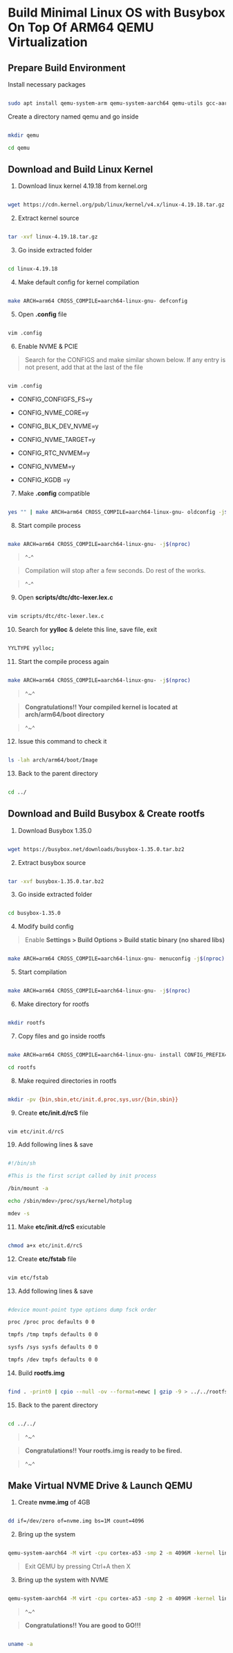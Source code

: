 # Build Minimal Linux OS with Busybox On Top Of ARM64 QEMU Virtualization

  

## Prepare Build Environment

  

Install necessary packages

  

````bash

sudo apt install qemu-system-arm qemu-system-aarch64 qemu-utils gcc-aarch64-linux-gnu build-essential lzop bison libncurses-dev git make gcc fakeroot ncurses-dev xz-utils libssl-dev bc flex libelf-dev

````

  



  

Create a directory named qemu and go inside

````bash

mkdir qemu

cd qemu

````

  
  

## Download and Build Linux Kernel

  

1. Download linux kernel 4.19.18 from kernel.org

  

````bash

wget https://cdn.kernel.org/pub/linux/kernel/v4.x/linux-4.19.18.tar.gz

````

  

2. Extract kernel source

  

````bash

tar -xvf linux-4.19.18.tar.gz

````

  

3. Go inside extracted folder

  

````bash

cd linux-4.19.18

````

  

4. Make default config for kernel compilation

  

````bash

make ARCH=arm64 CROSS_COMPILE=aarch64-linux-gnu- defconfig

````

  

5. Open **.config** file

  

````bash

vim .config

````

  

6. Enable NVME & PCIE
> Search for the CONFIGS and make similar shown below. If any entry is not present, add that at the last of the file

  

````bash

vim .config

````

  

- CONFIG_CONFIGFS_FS=y

- CONFIG_NVME_CORE=y

- CONFIG_BLK_DEV_NVME=y

- CONFIG_NVME_TARGET=y

- CONFIG_RTC_NVMEM=y

- CONFIG_NVMEM=y

- CONFIG_KGDB =y

  

7. Make **.config** compatible

  

````bash

yes "" | make ARCH=arm64 CROSS_COMPILE=aarch64-linux-gnu- oldconfig -j$(nproc)

````

  

8. Start compile process

  

````bash

make ARCH=arm64 CROSS_COMPILE=aarch64-linux-gnu- -j$(nproc)

````

> ^-^

  

> Compilation will stop after a few seconds. Do rest of the works.

  

> ^-^

  

9. Open **scripts/dtc/dtc-lexer.lex.c**

  

````bash

vim scripts/dtc/dtc-lexer.lex.c

````

  

10. Search for **yylloc** & delete this line, save file, exit

````bash

YYLTYPE yylloc;

````

  

11. Start the compile process again

  

````bash

make ARCH=arm64 CROSS_COMPILE=aarch64-linux-gnu- -j$(nproc)

````

  

> ^~^

  

>  **Congratulations!! Your compiled kernel is located at arch/arm64/boot directory**

  

> ^~^

  

12. Issue this command to check it

  

````bash

ls -lah arch/arm64/boot/Image

````

  

13. Back to the parent directory

  

````bash

cd ../

````

  
  

## Download and Build Busybox & Create rootfs

  

1. Download Busybox 1.35.0

  

````bash

wget https://busybox.net/downloads/busybox-1.35.0.tar.bz2

````

  

2. Extract busybox source

  

````bash

tar -xvf busybox-1.35.0.tar.bz2

````

  

3. Go inside extracted folder

  

````bash

cd busybox-1.35.0

````

  

4. Modify build config

  

> Enable **Settings > Build Options > Build static binary (no shared libs)**

  

````bash

make ARCH=arm64 CROSS_COMPILE=aarch64-linux-gnu- menuconfig -j$(nproc)

````

  

5. Start compilation

  

````bash

make ARCH=arm64 CROSS_COMPILE=aarch64-linux-gnu- -j$(nproc)

````

  

6. Make directory for rootfs

  

````bash

mkdir rootfs

````

  

7. Copy files and go inside rootfs

  

````bash

make ARCH=arm64 CROSS_COMPILE=aarch64-linux-gnu- install CONFIG_PREFIX=rootfs -j$(nproc)

cd rootfs

````

  

8. Make required directories in rootfs

  

````bash

mkdir -pv {bin,sbin,etc/init.d,proc,sys,usr/{bin,sbin}}

````

  

9. Create **etc/init.d/rcS** file

````bash

vim etc/init.d/rcS

````

  

19. Add following lines & save

````bash

#!/bin/sh

#This is the first script called by init process

/bin/mount -a

echo /sbin/mdev>/proc/sys/kernel/hotplug

mdev -s

````

11. Make **etc/init.d/rcS** exicutable

````bash

chmod a+x etc/init.d/rcS

````

  

12. Create **etc/fstab** file

````bash

vim etc/fstab

````

  

13. Add following lines & save

````bash

#device mount-point type options dump fsck order

proc /proc proc defaults 0 0

tmpfs /tmp tmpfs defaults 0 0

sysfs /sys sysfs defaults 0 0

tmpfs /dev tmpfs defaults 0 0

````

  

14. Build **rootfs.img**

````bash

find . -print0 | cpio --null -ov --format=newc | gzip -9 > ../../rootfs.img

````

  

15. Back to the parent directory

  

````bash

cd ../../

````

  

> ^~^

  

>  **Congratulations!! Your rootfs.img is ready to be fired.**

  

> ^~^

  

## Make Virtual NVME Drive & Launch QEMU

  

1. Create **nvme.img** of 4GB

  

````bash

dd if=/dev/zero of=nvme.img bs=1M count=4096

````

  

2. Bring up the system

  

````bash

qemu-system-aarch64 -M virt -cpu cortex-a53 -smp 2 -m 4096M -kernel linux-4.19.18/arch/arm64/boot/Image -nographic -append "console=ttyAMA0 rdinit=linuxrc" -initrd rootfs.img

````

  

> Exit QEMU by pressing Ctrl+A then X

  

3. Bring up the system with NVME

  

````bash

qemu-system-aarch64 -M virt -cpu cortex-a53 -smp 2 -m 4096M -kernel linux-4.19.18/arch/arm64/boot/Image -nographic -append "console=ttyAMA0 rdinit=linuxrc" -initrd rootfs.img -drive file=nvme.img,format=raw,if=none,id=nvme -device nvme,serial=deadbeef,drive=nvme

````

  

> ^~^

  

>  **Congratulations!! You are good to GO!!!**
````bash

uname -a

````
